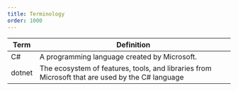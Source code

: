 ```yaml
---
title: Terminology
order: 1000
---
```


| Term   | Definition                                                                                      |
| ------ | ----------------------------------------------------------------------------------------------- |
| C#     | A programming language created by Microsoft.                                                    |
| dotnet | The ecosystem of features, tools, and libraries from Microsoft that are used by the C# language |
